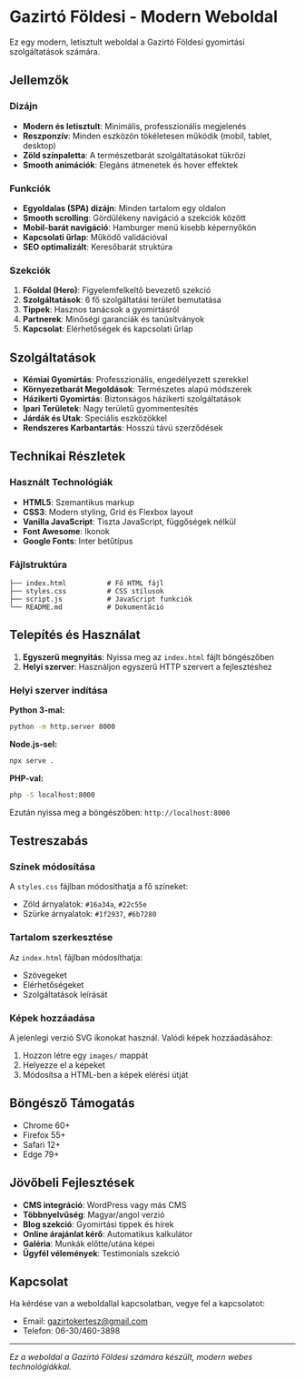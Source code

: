 # Gazirtó Földesi - Modern Weboldal

Ez egy modern, letisztult weboldal a Gazirtó Földesi gyomirtási szolgáltatások számára.

## Jellemzők

### Dizájn

- **Modern és letisztult**: Minimális, professzionális megjelenés
- **Reszponzív**: Minden eszközön tökéletesen működik (mobil, tablet, desktop)
- **Zöld színpaletta**: A természetbarát szolgáltatásokat tükrözi
- **Smooth animációk**: Elegáns átmenetek és hover effektek

### Funkciók

- **Egyoldalas (SPA) dizájn**: Minden tartalom egy oldalon
- **Smooth scrolling**: Gördülékeny navigáció a szekciók között
- **Mobil-barát navigáció**: Hamburger menü kisebb képernyőkön
- **Kapcsolati űrlap**: Működő validációval
- **SEO optimalizált**: Keresőbarát struktúra

### Szekciók

1. **Főoldal (Hero)**: Figyelemfelkeltő bevezető szekció
2. **Szolgáltatások**: 6 fő szolgáltatási terület bemutatása
3. **Tippek**: Hasznos tanácsok a gyomirtásról
4. **Partnerek**: Minőségi garanciák és tanúsítványok
5. **Kapcsolat**: Elérhetőségek és kapcsolati űrlap

## Szolgáltatások

- **Kémiai Gyomirtás**: Professzionális, engedélyezett szerekkel
- **Környezetbarát Megoldások**: Természetes alapú módszerek
- **Házikerti Gyomirtás**: Biztonságos házikerti szolgáltatások
- **Ipari Területek**: Nagy területű gyommentesítés
- **Járdák és Utak**: Speciális eszközökkel
- **Rendszeres Karbantartás**: Hosszú távú szerződések

## Technikai Részletek

### Használt Technológiák

- **HTML5**: Szemantikus markup
- **CSS3**: Modern styling, Grid és Flexbox layout
- **Vanilla JavaScript**: Tiszta JavaScript, függőségek nélkül
- **Font Awesome**: Ikonok
- **Google Fonts**: Inter betűtípus

### Fájlstruktúra

```
├── index.html          # Fő HTML fájl
├── styles.css          # CSS stílusok
├── script.js           # JavaScript funkciók
└── README.md           # Dokumentáció
```

## Telepítés és Használat

1. **Egyszerű megnyitás**: Nyissa meg az `index.html` fájlt böngészőben
2. **Helyi szerver**: Használjon egyszerű HTTP szervert a fejlesztéshez

### Helyi szerver indítása

**Python 3-mal:**

```bash
python -m http.server 8000
```

**Node.js-sel:**

```bash
npx serve .
```

**PHP-val:**

```bash
php -S localhost:8000
```

Ezután nyissa meg a böngészőben: `http://localhost:8000`

## Testreszabás

### Színek módosítása

A `styles.css` fájlban módosíthatja a fő színeket:

- Zöld árnyalatok: `#16a34a`, `#22c55e`
- Szürke árnyalatok: `#1f2937`, `#6b7280`

### Tartalom szerkesztése

Az `index.html` fájlban módosíthatja:

- Szövegeket
- Elérhetőségeket
- Szolgáltatások leírását

### Képek hozzáadása

A jelenlegi verzió SVG ikonokat használ. Valódi képek hozzáadásához:

1. Hozzon létre egy `images/` mappát
2. Helyezze el a képeket
3. Módosítsa a HTML-ben a képek elérési útját

## Böngésző Támogatás

- Chrome 60+
- Firefox 55+
- Safari 12+
- Edge 79+

## Jövőbeli Fejlesztések

- **CMS integráció**: WordPress vagy más CMS
- **Többnyelvűség**: Magyar/angol verzió
- **Blog szekció**: Gyomirtási tippek és hírek
- **Online árajánlat kérő**: Automatikus kalkulátor
- **Galéria**: Munkák előtte/utána képei
- **Ügyfél vélemények**: Testimonials szekció

## Kapcsolat

Ha kérdése van a weboldallal kapcsolatban, vegye fel a kapcsolatot:

- Email: gazirtokertesz@gmail.com
- Telefon: 06-30/460-3898

---

_Ez a weboldal a Gazirtó Földesi számára készült, modern webes technológiákkal._
